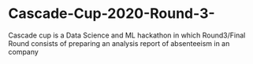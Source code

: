 # Cascade-Cup-2020-Round-3-
Cascade cup is a Data Science and ML hackathon in which Round3/Final Round consists of preparing an analysis report of absenteeism in an company
